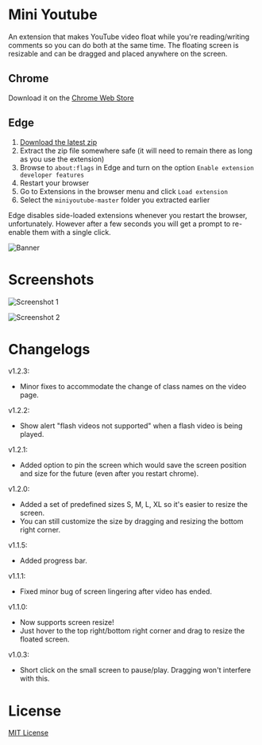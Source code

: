 # Mini Youtube
An extension that makes YouTube video float while you're reading/writing comments so you can do both at the same time.
The floating screen is resizable and can be dragged and placed anywhere on the screen.

## Chrome
Download it on the [Chrome Web Store](http://goo.gl/TyNOlF)

## Edge
1. [Download the latest zip](https://github.com/japborst/miniyoutube/archive/master.zip)
2. Extract the zip file somewhere safe (it will need to remain there as long as you use the extension)
3. Browse to `about:flags` in Edge and turn on the option `Enable extension developer features`
4. Restart your browser
5. Go to Extensions in the browser menu and click `Load extension`
6. Select the `miniyoutube-master` folder you extracted earlier

Edge disables side-loaded extensions whenever you restart the browser, unfortunately. However after a few seconds you will get a prompt to re-enable them with a single click.

![Banner](https://raw.githubusercontent.com/jianweichuah/miniyoutube/master/screenshots/promotional_tile_marquee.png)

# Screenshots

![Screenshot 1](https://raw.githubusercontent.com/jianweichuah/miniyoutube/master/screenshots/Screenshot1.png)

![Screenshot 2](https://raw.github.com/jianweichuah/miniyoutube/master/screenshots/Screenshot2.png)

# Changelogs

v1.2.3:
- Minor fixes to accommodate the change of class names on the video page.

v1.2.2:
- Show alert "flash videos not supported" when a flash video is being played.

v1.2.1:
- Added option to pin the screen which would save the screen position and size for the future (even after you restart chrome).

v1.2.0:
- Added a set of predefined sizes S, M, L, XL so it's easier to resize the screen.
- You can still customize the size by dragging and resizing the bottom right corner.

v1.1.5:
- Added progress bar.

v1.1.1:
- Fixed minor bug of screen lingering after video has ended.

v1.1.0:
- Now supports screen resize!
- Just hover to the top right/bottom right corner and drag to resize the floated screen.

v1.0.3:
- Short click on the small screen to pause/play. Dragging won't interfere with this.

# License

[MIT License](https://github.com/jianweichuah/miniyoutube/blob/master/LICENSE.md)
